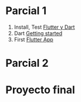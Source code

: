 # Parcial 1
1. Install, Test [Flutter y Dart](https://docs.flutter.dev/get-started/install)
2. Dart [Getting started](https://dart.dev/tutorials/server/get-started)
3. First [Flutter App](https://codelabs.developers.google.com/codelabs/first-flutter-app-pt1?hl=es-419#0)

# Parcial 2

# Proyecto final
